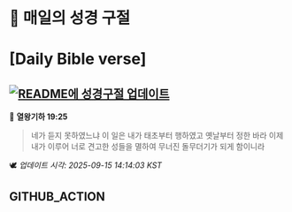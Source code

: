# 🙏 매일의 성경 구절
# [Daily Bible verse]
## [![README에 성경구절 업데이트](https://github.com/DONGSUKA/first_test/actions/workflows/update-readme-bible.yml/badge.svg)](https://github.com/DONGSUKA/first_test/actions/workflows/update-readme-bible.yml)
<!-- START_BIBLE_VERSE -->
📖 **열왕기하 19:25**
> 네가 듣지 못하였느냐 이 일은 내가 태초부터 행하였고 옛날부터 정한 바라 이제 내가 이루어 너로 견고한 성들을 멸하여 무너진 돌무더기가 되게 함이니라

🕊️ _업데이트 시각: 2025-09-15 14:14:03 KST_
  <!-- END_BIBLE_VERSE -->
## GITHUB_ACTION
